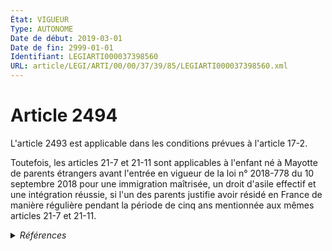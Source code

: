 ```yaml
---
État: VIGUEUR
Type: AUTONOME
Date de début: 2019-03-01
Date de fin: 2999-01-01
Identifiant: LEGIARTI000037398560
URL: article/LEGI/ARTI/00/00/37/39/85/LEGIARTI000037398560.xml
---
```


<h1>Article 2494</h1>

L'article 2493 est applicable dans les conditions prévues à l'article 17-2.<br />

Toutefois, les articles 21-7 et 21-11 sont applicables à l'enfant né à Mayotte
de parents étrangers avant l'entrée en vigueur de la loi n° 2018-778 du 10
septembre 2018 pour une immigration maîtrisée, un droit d'asile effectif et une
intégration réussie, si l'un des parents justifie avoir résidé en France de
manière régulière pendant la période de cinq ans mentionnée aux mêmes articles
21-7 et 21-11.


<details>
  <summary><em>Références</em></summary>

  <h2>Articles faisant référence à l'article</h2>
  
  <ul>
    <li>
      <a href="https://legal.tricoteuses.fr//redirection/LEGIARTI000006419869?vers=git&vers=legifrance">Code civil - article 21-11 AUTONOME MODIFIE, en vigueur du 1994-01-01 au 1998-09-01</a> CITATION cible
    </li>
    <li>
      <a href="https://legal.tricoteuses.fr//redirection/LEGIARTI000006419870?vers=git&vers=legifrance">Code civil - article 21-11 AUTONOME MODIFIE, en vigueur du 1998-09-01 au 2007-11-21</a> CITATION cible
    </li>
    <li>
      <a href="https://legal.tricoteuses.fr//redirection/LEGIARTI000037398569?vers=git&vers=legifrance">Code civil - article 2493 AUTONOME VIGUEUR, en vigueur depuis le 2019-03-01</a> CITATION cible
    </li>
    <li>
      <a href="https://legal.tricoteuses.fr//redirection/LEGIARTI000006419871?vers=git&vers=legifrance">Code civil - article 21-11 AUTONOME VIGUEUR, en vigueur depuis le 2007-11-21</a> CITATION cible
    </li>
    <li>
      <a href="https://legal.tricoteuses.fr//redirection/LEGIARTI000006419825?vers=git&vers=legifrance">Code civil - article 21-7 AUTONOME MODIFIE, en vigueur du 1994-01-01 au 1998-09-01</a> CITATION cible
    </li>
    <li>
      <a href="https://legal.tricoteuses.fr//redirection/LEGIARTI000006419826?vers=git&vers=legifrance">Code civil - article 21-7 AUTONOME MODIFIE, en vigueur du 1998-09-01 au 2020-01-01</a> CITATION cible
    </li>
    <li>
      <a href="https://legal.tricoteuses.fr//redirection/LEGIARTI000039366780?vers=git&vers=legifrance">Code civil - article 21-7 AUTONOME VIGUEUR, en vigueur depuis le 2020-01-01</a> CITATION cible
    </li>
    <li>
      <a href="https://legal.tricoteuses.fr//redirection/LEGIARTI000037382513?vers=git&vers=legifrance">LOI n° 2018-778 du 10 septembre 2018 pour une immigration maîtrisée, un droit d'asile effectif et une intégration réussie - article 16 ENTIEREMENT_MODIF</a> MODIFIE source
    </li>
    <li>
      <a href="https://legal.tricoteuses.fr//redirection/LEGIARTI000006419323?vers=git&vers=legifrance">Code civil - article 17-2 AUTONOME VIGUEUR, en vigueur depuis le 1993-07-23</a> CITATION cible
    </li>
    <li>
      <a href="https://legal.tricoteuses.fr//redirection/LEGIARTI000006450482?vers=git&vers=legifrance">Code civil - article 2493 AUTONOME ABROGE, en vigueur du 2006-03-24 au 2011-04-01</a> CITATION cible
    </li>
  </ul>
  
  <h2>Textes faisant référence à l'article</h2>
  
  <ul>
    <li>
      <a href="https://legal.tricoteuses.fr//redirection/JORFTEXT000037381808?vers=git&vers=legifrance">LOI n° 2018-778 du 10 septembre 2018 pour une immigration maîtrisée, un droit d'asile effectif et une intégration réussie</a> CITATION cible
    </li>
  </ul>
  
  <h2>Références faites par l'article</h2>
  
  <ul>
    <li>
      2018-09-10 CITATION source <a href="https://legal.tricoteuses.fr//redirection/JORFTEXT000037381808?vers=git&vers=legifrance">LOI n° 2018-778 du 10 septembre 2018 pour une immigration maîtrisée, un droit d'asile effectif et une intégration réussie</a>
    </li>
    <li>
      2018-09-10 MODIFIE cible <a href="https://legal.tricoteuses.fr//redirection/LEGIARTI000037382513?vers=git&vers=legifrance">LOI n° 2018-778 du 10 septembre 2018 pour une immigration maîtrisée, un droit d'asile effectif et une intégration réussie - article 16 ENTIEREMENT_MODIF</a>
    </li>
    <li>
      2999-01-01 CITATION source <a href="https://legal.tricoteuses.fr//redirection/LEGIARTI000006419323?vers=git&vers=legifrance">Code civil - article 17-2 AUTONOME VIGUEUR, en vigueur depuis le 1993-07-23</a>
    </li>
    <li>
      2999-01-01 CITATION source <a href="https://legal.tricoteuses.fr//redirection/LEGIARTI000006419869?vers=git&vers=legifrance">Code civil - article 21-11 AUTONOME MODIFIE, en vigueur du 1994-01-01 au 1998-09-01</a>
    </li>
    <li>
      2999-01-01 CITATION source <a href="https://legal.tricoteuses.fr//redirection/LEGIARTI000006419825?vers=git&vers=legifrance">Code civil - article 21-7 AUTONOME MODIFIE, en vigueur du 1994-01-01 au 1998-09-01</a>
    </li>
    <li>
      2999-01-01 CONCORDE cible <a href="https://legal.tricoteuses.fr//redirection/LEGIARTI000006448095?vers=git&vers=legifrance">Code civil - article 2289 AUTONOME TRANSFERE, en vigueur du 2004-06-01 au 2006-03-24</a>
    </li>
    <li>
      2999-01-01 CONCORDANCE source <a href="https://legal.tricoteuses.fr//redirection/LEGIARTI000006448095?vers=git&vers=legifrance">Code civil - article 2289 AUTONOME TRANSFERE, en vigueur du 2004-06-01 au 2006-03-24</a>
    </li>
    <li>
      2999-01-01 CITATION source <a href="https://legal.tricoteuses.fr//redirection/LEGIARTI000006450482?vers=git&vers=legifrance">Code civil - article 2493 AUTONOME ABROGE, en vigueur du 2006-03-24 au 2011-04-01</a>
    </li>
    <li>
      CODIFICATION source Loi 1804-03-15
    </li>
  </ul>
</details>
